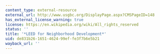 ```yaml
---
content_type: external-resource
external_url: http://www.usgbc.org/DisplayPage.aspx?CMSPageID=148
has_external_license_warning: true
license: https://en.wikipedia.org/wiki/All_rights_reserved
status: ''
title: '*LEED for Neighborhood Development*'
uid: de831b26-1651-4624-99ef-fe3f7b6e5b21
wayback_url: ''
---
```


